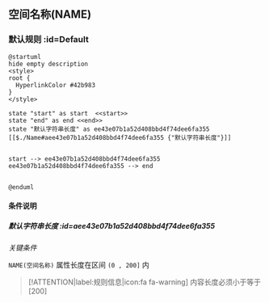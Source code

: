 ## 空间名称(NAME) <!-- {docsify-ignore-all} -->

   

### 默认规则 :id=Default

```plantuml
@startuml
hide empty description
<style>
root {
  HyperlinkColor #42b983
}
</style>

state "start" as start  <<start>>
state "end" as end <<end>>
state "默认字符串长度" as ee43e07b1a52d408bbd4f74dee6fa355 [[$./Name#aee43e07b1a52d408bbd4f74dee6fa355 {"默认字符串长度"}]]


start --> ee43e07b1a52d408bbd4f74dee6fa355 
ee43e07b1a52d408bbd4f74dee6fa355 --> end 


@enduml
```

#### 条件说明

##### 默认字符串长度 :id=aee43e07b1a52d408bbd4f74dee6fa355


*关键条件*


`NAME(空间名称)` 属性长度在区间 `(0 , 200]` 内

> [!ATTENTION|label:规则信息|icon:fa fa-warning]
> 内容长度必须小于等于[200]








